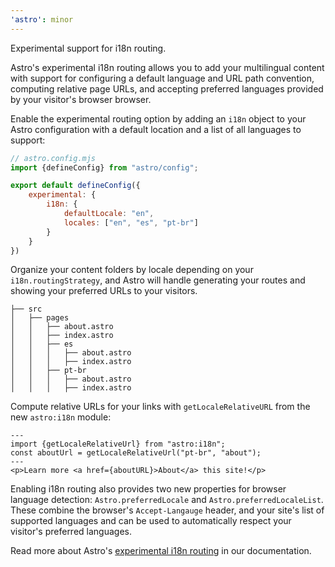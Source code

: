 ```yaml
---
'astro': minor
---
```


Experimental support for i18n routing. 

Astro's experimental i18n routing allows you to add your multilingual content with support for configuring a default language and URL path convention, computing relative page URLs, and accepting preferred languages provided by your visitor's browser browser.

Enable the experimental routing option by adding an `i18n` object to your Astro configuration with a default location and a list of all languages to support:

```js
// astro.config.mjs
import {defineConfig} from "astro/config";

export default defineConfig({
    experimental: {
        i18n: {
            defaultLocale: "en",
            locales: ["en", "es", "pt-br"]
        }
    }
})
```

Organize your content folders by locale depending on your `i18n.routingStrategy`, and Astro will handle generating your routes and showing your preferred URLs to your visitors.
```
├── src
│   ├── pages
│   │   ├── about.astro
│   │   ├── index.astro
│   │   ├── es
│   │   │   ├── about.astro
│   │   │   ├── index.astro
│   │   ├── pt-br
│   │   │   ├── about.astro
│   │   │   ├── index.astro
```

Compute relative URLs for your links with `getLocaleRelativeURL` from the new `astro:i18n` module:

```astro
---
import {getLocaleRelativeUrl} from "astro:i18n";
const aboutUrl = getLocaleRelativeUrl("pt-br", "about");
---
<p>Learn more <a href={aboutURL}>About</a> this site!</p>
```

Enabling i18n routing also provides two new properties for browser language detection: `Astro.preferredLocale` and `Astro.preferredLocaleList`. These combine the browser's `Accept-Langauge` header, and your site's list of supported languages and can be used to automatically respect your visitor's preferred languages.

Read more about Astro's [experimental i18n routing](https://docs.astro.build/en/guides/internationalization/) in our documentation.
